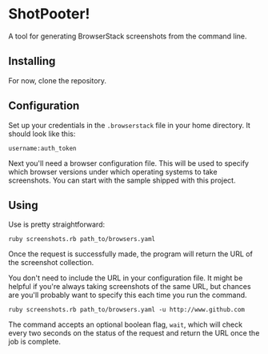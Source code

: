 # ShotPooter!

A tool for generating BrowserStack screenshots from the command line.

## Installing

For now, clone the repository.

## Configuration

Set up your credentials in the `.browserstack` file in your home
directory. It should look like this:

    username:auth_token 

Next you'll need a browser configuration file. This will be used to
specify which browser versions under which operating systems to take
screenshots. You can start with the sample shipped with this project.

## Using

Use is pretty straightforward:

    ruby screenshots.rb path_to/browsers.yaml

Once the request is successfully made, the program will return the URL
of the screenshot collection.

You don't need to include the URL in your configuration file. It might
be helpful if you're always taking screenshots of the same URL, but
chances are you'll probably want to specify this each time you run the
command.

    ruby screenshots.rb path_to/browsers.yaml -u http://www.github.com

The command accepts an optional boolean flag, `wait`, which will check
every two seconds on the status of the request and return the URL once
the job is complete.
